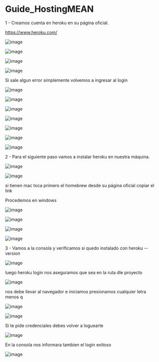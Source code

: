 # Guide_HostingMEAN

1 - Creamos cuenta en heroku en su página oficial.

https://www.heroku.com/

![image](https://user-images.githubusercontent.com/54609399/186992194-1ad46a54-1c59-48bc-99fe-f8392b433aa0.png)

![image](https://user-images.githubusercontent.com/54609399/186992217-c500bc17-2a55-4d46-ad3f-821eb08fc6f1.png)

![image](https://user-images.githubusercontent.com/54609399/186992304-ad3e51ef-fa2e-49a2-955a-894a9580a6ef.png)

![image](https://user-images.githubusercontent.com/54609399/186992331-239d293e-c6cc-4c28-8a69-4319a7847f8d.png)

Si sale algun error simplemente volvemos a ingresar al login

![image](https://user-images.githubusercontent.com/54609399/186992381-86e3143d-5e76-4742-9fc9-bb1ddaf39ac2.png)

![image](https://user-images.githubusercontent.com/54609399/186992408-7c46f8e5-135c-4690-9bd8-69bde8d6fbfa.png)

![image](https://user-images.githubusercontent.com/54609399/186992446-4fc6f3e5-656a-4458-b066-f0746a216edd.png)

![image](https://user-images.githubusercontent.com/54609399/186992468-abebe985-9cb5-444c-b7e6-e79742c5a81c.png)

![image](https://user-images.githubusercontent.com/54609399/186992555-68dfc5eb-0100-407d-a178-80bcbed8c764.png)

![image](https://user-images.githubusercontent.com/54609399/186992587-a0243d29-c748-4f71-95c0-38cb9b86a408.png)

![image](https://user-images.githubusercontent.com/54609399/186992895-e4c6f716-5d04-4dfb-9903-2c66e22998e1.png)

2 - Para el siguiente paso vamos a instalar heroku en nuestra máquina.

![image](https://user-images.githubusercontent.com/54609399/186993025-2cd2af1c-fbae-4f96-91c9-c2888e5a4d67.png)

![image](https://user-images.githubusercontent.com/54609399/186993041-9ee2377c-b6c5-4106-b205-99346a4a2618.png)

si tienen mac toca primero el homebrew desde su página oficial copiar el link

Procedemos en windows 

![image](https://user-images.githubusercontent.com/54609399/186993103-c6f67919-ad3f-421f-b490-e57662d35765.png)

![image](https://user-images.githubusercontent.com/54609399/186993126-a4e2273a-4354-4d70-b8bb-a8498629a47e.png)

![image](https://user-images.githubusercontent.com/54609399/186993143-f87adf0f-3b26-48a4-96f3-602fb5a68e19.png)

![image](https://user-images.githubusercontent.com/54609399/186993164-719691a9-76c4-4a53-86a1-3e09a2f0c762.png)

3 - Vamos a la consola y verificamos si quedo instalado con heroku --version

![image](https://user-images.githubusercontent.com/54609399/186993315-49dd3fd8-64f2-4cc0-a67c-ba609961fa0f.png)

luego heroku login nos aseguramos que sea en la ruta dle proyecto

![image](https://user-images.githubusercontent.com/54609399/186993352-6739c207-7e2a-4346-b505-394d3d3a348f.png)

nos debe llevar al navegador e iniciamos presionamos cualquier letra menos q

![image](https://user-images.githubusercontent.com/54609399/186993425-cb0d1ebb-5189-4640-905d-48b06869ad19.png)

![image](https://user-images.githubusercontent.com/54609399/186993477-00c8c26c-7986-4661-a62a-1574441251e1.png)

Si te pide credenciales debes volver a loguearte

![image](https://user-images.githubusercontent.com/54609399/186993601-ca9ee716-91b6-4d13-bd28-eee3326969ce.png)

En la consola nos informara tambien el login exitoso

![image](https://user-images.githubusercontent.com/54609399/186993826-cc6695b1-ab55-4342-a1a4-d3f33c661c38.png)

